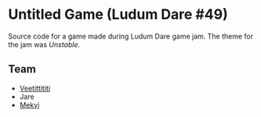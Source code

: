 # Untitled Game (Ludum Dare #49)
Source code for a game made during Ludum Dare game jam. The theme for the jam was *Unstable*.

## Team

- [Veetittititi](https://veetittititi.itch.io/)
- Jare
- [Mekyi](https://mekyi.itch.io/)
